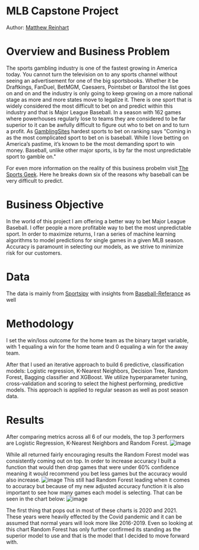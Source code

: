 # MLB Capstone Project
Author: [Matthew Reinhart](https://www.linkedin.com/in/matthew-reinhart-1bb372173/)
# Overview and Business Problem
The sports gambling industry is one of the fastest growing in America today. You cannot turn the television on to any sports channel without seeing an advertisement for one of the big sportsbooks. Whether it be Draftkings, FanDuel, BetMGM, Caesaers, Pointsbet or Barstool the list goes on and on and the industry is only going to keep growing on a more national stage as more and more states move to legalize it. There is one sport that is widely considered the most difficult to bet on and predict within this industry and that is Major League Baseball. In a season with 162 games where powerhouses regularly lose to teams they are considered to be far superior to it can be awfully difficult to figure out who to bet on and to turn a profit. As [GamblingSites](https://www.gamblingsites.org/blog/6-sports-ranked-from-easiest-to-hardest-to-bet-on/) hardest sports to bet on ranking says "Coming in as the most complicated sport to bet on is baseball. While I love betting on America’s pastime, it’s known to be the most demanding sport to win money. Baseball, unlike other major sports, is by far the most unpredictable sport to gamble on." 

For even more information on the reality of this business probelm visit [The Sports Geek](https://www.thesportsgeek.com/blog/6-reasons-casual-gamblers-should-avoid-betting-on-the-mlb/). Here he breaks down six of the reasons why baseball can be very difficult to predict.
# Business Objective 
In the world of this project I am offering a better way to bet Major League Baseball. I offer people a more profitable way to bet the most unpredictable sport.
In order to maximize returns, I ran a series of machine learning algorithms to model predictions for single games in a given MLB season. Accuracy is paramount in selecting our models, as we strive to minimize risk for our customers.
# Data
The data is mainly from [Sportsipy](https://sportsreference.readthedocs.io/en/stable/mlb.html?highlight=MLB) with insights from [Baseball-Referance](https://www.baseball-reference.com/) as well
# Methodology
I set the win/loss outcome for the home team as the binary target variable, with 1 equaling a win for the home team and 0 equaling a win for the away team.

After that I used an iterative approach to build 6 predictive, classification models: Logistic regression, K-Nearest Neighbors, Decision Tree, Random Forest, Bagging classifier and XGBoost. We utilize hyperparameter tuning, cross-validation and scoring to select the highest performing, predictive models. This approach is applied to regular season as well as post season data.
# Results
After comparing metrics across all 6 of our models, the top 3 performers are Logistic Regression, K-Nearest Neighbors and Random Forest.
![image](https://user-images.githubusercontent.com/73855593/150588558-47e6f62b-82f1-4651-9239-e3ff4b86a901.png)

While all returned fairly encouraging results the Random Forest model was consistently coming out on top. In order to increase accuracy I built a function that would then drop games that were under 60% confidence meaning it would recommend you bet less games but the accuracy would also increase.
![image](https://user-images.githubusercontent.com/73855593/150588369-0de37693-8290-4fad-9047-a75de533c171.png)
This still had Random Forest leading when it comes to accuracy but because of my new adjusted accuracy function it is also important to see how many games each model is selecting. That can be seen in the chart below:
![image](https://user-images.githubusercontent.com/73855593/150588890-806a7b8f-d775-4851-a20f-3d87be1a23ba.png)

The first thing that pops out in most of these charts is 2020 and 2021. These years were heavily effected by the Covid pandemic and it can be assumed that normal years will look more like 2016-2019. Even so looking at this chart Random Forest has only further confirmed its standing as the superior model to use and that is the model that I decided to move forward with.
